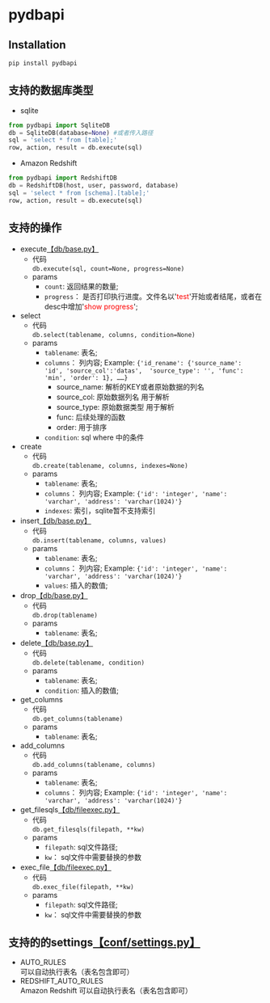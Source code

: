 # pydbapi

## Installation
```python
pip install pydbapi
```

## 支持的数据库类型
+ sqlite
```python
from pydbapi import SqliteDB
db = SqliteDB(database=None) #或者传入路径
sql = 'select * from [table];'
row, action, result = db.execute(sql)
```
+ Amazon Redshift
```python
from pydbapi import RedshiftDB
db = RedshiftDB(host, user, password, database)
sql = 'select * from [schema].[table];'
row, action, result = db.execute(sql)
```

## 支持的操作
+ execute[【db/base.py】](https://github.com/longfengpili/pydbapi/blob/master/pydbapi/db/base.py)
    + 代码  
        `db.execute(sql, count=None, progress=None)`
    + params
        * `count`: 返回结果的数量;
        * `progress`： 是否打印执行进度。文件名以'<font color=red>test</font>'开始或者结尾，或者在desc中增加'<font color=red>show progress</font>';
+ select
    + 代码  
        `db.select(tablename, columns, condition=None)`
    + params
        * `tablename`: 表名;
        * `columns`： 列内容; Example: `{'id_rename': {'source_name': 'id', 'source_col':'datas',  'source_type': '', 'func': 'min', 'order': 1}, ……}`
            - source_name: 解析的KEY或者原始数据的列名
            - source_col: 原始数据列名 用于解析
            - source_type: 原始数据类型 用于解析
            - func: 后续处理的函数
            - order: 用于排序
        * `condition`: sql where 中的条件
+ create
    + 代码  
        `db.create(tablename, columns, indexes=None)`
    + params
        * `tablename`: 表名;
        * `columns`： 列内容; Example: `{'id': 'integer', 'name': 'varchar', 'address': 'varchar(1024)'}`
        * `indexes`: 索引，sqlite暂不支持索引
+ insert[【db/base.py】](https://github.com/longfengpili/pydbapi/blob/master/pydbapi/db/base.py)
    + 代码  
        `db.insert(tablename, columns, values)`
    + params
        * `tablename`: 表名;
        * `columns`： 列内容; Example: `{'id': 'integer', 'name': 'varchar', 'address': 'varchar(1024)'}`
        * `values`: 插入的数值; 
+ drop[【db/base.py】](https://github.com/longfengpili/pydbapi/blob/master/pydbapi/db/base.py)
    + 代码  
        `db.drop(tablename)`
    + params
        * `tablename`: 表名;
+ delete[【db/base.py】](https://github.com/longfengpili/pydbapi/blob/master/pydbapi/db/base.py)
    + 代码  
        `db.delete(tablename, condition)`
    + params
        * `tablename`: 表名;
        * `condition`: 插入的数值; 
+ get_columns
    + 代码  
        `db.get_columns(tablename)`
    + params
        * `tablename`: 表名;
+ add_columns
    + 代码  
        `db.add_columns(tablename, columns)`
    + params
        * `tablename`: 表名;
        * `columns`： 列内容; Example: `{'id': 'integer', 'name': 'varchar', 'address': 'varchar(1024)'}`
+ get_filesqls[【db/fileexec.py】](https://github.com/longfengpili/pydbapi/blob/master/pydbapi/db/fileexec.py)
    + 代码  
        `db.get_filesqls(filepath, **kw)`
    + params
        * `filepath`: sql文件路径;
        * `kw`： sql文件中需要替换的参数
+ exec_file[【db/fileexec.py】](https://github.com/longfengpili/pydbapi/blob/master/pydbapi/db/fileexec.py)
    + 代码  
        `db.exec_file(filepath, **kw)`
    + params
        * `filepath`: sql文件路径;
        * `kw`： sql文件中需要替换的参数

## 支持的的settings[【conf/settings.py】](https://github.com/longfengpili/pydbapi/blob/master/pydbapi/conf/settings.py)
+ AUTO_RULES  
    可以自动执行表名（表名包含即可）
+ REDSHIFT_AUTO_RULES   
    Amazon Redshift 可以自动执行表名（表名包含即可）

